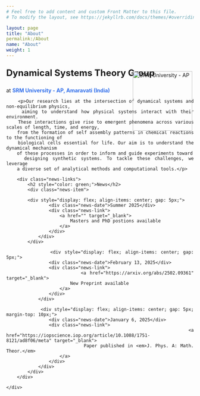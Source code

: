 ```yaml
---
# Feel free to add content and custom Front Matter to this file.
# To modify the layout, see https://jekyllrb.com/docs/themes/#overriding-theme-defaults

layout: page
title: "About"
permalink:/About
name: "About"
weight: 1
---
```


<head>
    <meta charset="UTF-8">
    <meta name="viewport" content="width=device-width, initial-scale=0.5">
    <style>
        .content {
            text-align: justify;
            position: relative;
        }
        .logo {
            position: absolute;
            right: 4px;
            top: 10px;
            width: 160px;
        }
        a {
            color: #3471eb;
            text-decoration: none;
        }
        .news-links {
            margin-top: 20px;
        }
        .news-item {
            max-width: 800px;
        }
        .news-date {
            width: 200px;
            text-align: left;
            font-weight: bold;
        }
        .news-link {
            flex-grow: 1;
        }
    </style>
</head>
<body>
    <div class="content">
        <p><img src="{{ site.baseurl }}/images/srmap-logo-2.png" alt="SRM University - AP" class="logo"></p>
        <p style="font-size: 24px; font-weight: bold;">Dynamical Systems Theory Group</p>
        <p>at <strong><a href="https://srmap.edu.in/"> SRM University - AP, Amaravati (India)</a></strong></p>

        <p>Our research lies at the intersection of dynamical systems and non-equilibrium physics,
        aiming to understand how physical systems interact with their environment.
        These interactions give rise to emergent phenomena across various scales of length, time, and energy,
        from the formation of self assembly patterns in chemical reactions to the functioning of
        biological cells essential for life. Our aim is to understand the dynamical mechanism
        of these processes in order to inform and guide experiments toward
        designing synthetic systems. To tackle these challenges, we leverage
        a diverse set of analytical methods and computational tools.</p>

        <div class="news-links">
            <h2 style="color: green;">News</h2>
            <div class="news-item">

            <div style="display: flex; align-items: center; gap: 5px;">
                    <div class="news-date">Summer 2025</div>
                    <div class="news-link">
                        <a href="" target="_blank">
                            Masters and PhD postions available
                        </a>
                    </div>
                </div>
            </div>

                <div style="display: flex; align-items: center; gap: 5px;">
                    <div class="news-date">February 13, 2025</div>
                    <div class="news-link">
                        <a href="https://arxiv.org/abs/2502.09361" target="_blank">
                            New Preprint available
                        </a>
                    </div>
                </div>

                <div style="display: flex; align-items: center; gap: 5px; margin-top: 10px;">
                    <div class="news-date">January 6, 2025</div>
                    <div class="news-link">
                        <a href="https://iopscience.iop.org/article/10.1088/1751-8121/ad8f06/meta" target="_blank">
                            Paper published in <em>J. Phys. A: Math. Theor.</em>
                        </a>
                    </div>
                </div>
            </div>
        </div>

    </div>
</body>
